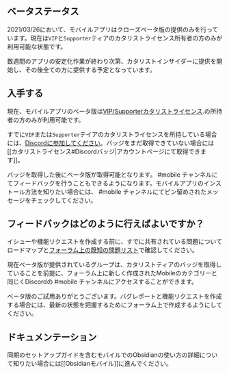 ## ベータステータス

2021/03/26において、モバイルアプリはクローズベータ版の提供のみを行っています。現在は`VIP`と`Supporter`ティアのカタリストライセンス所有者の方のみが利用可能な状態です。

数週間のアプリの安定化作業が終わり次第、カタリストインサイダーに提供を開始し、その後全ての方に提供する予定となっています。

## 入手する

現在、モバイルアプリのベータ版は[VIP/Supporterカタリストライセンス](https://obsidian.md/pricing).の所持者の方のみが利用可能です。

すでに`VIP`または`Supporter`テイアのカタリストライセンスを所持している場合には、[Discordに参加してください](https://discord.gg/veuWUTm)。バッジをまだ取得できていない場合には[[カタリストライセンス#Discordバッジ|アカウントページにて取得できます]]。

バッジを取得した後にベータ版が取得可能となります。 #mobile チャンネルにてフィードバックを行うこともできるようになります。モバイルアプリのインストール方法を知りたい場合には、 #mobile チャンネルにてピン留めされたメッセージをチェックしてください。

## フィードバックはどのように行えばよいですか？

イシューや機能リクエストを作成する前に、すでに共有されている問題についてロードマップと[フォーラム上の既知の問題リスト](https://forum.obsidian.md/t/list-of-known-issues/14286)で確認してください。

現在ベータ版が提供されているグループは、カタリストティアのバッジを取得していることを前提に、フォーラム上に新しく作成されたMobileのカテゴリーと同じくDiscordの #mobile チャンネルにアクセスすることができます。

ベータ版のご試用ありがとうございます。バグレポートと機能リクエストを作成する場合には、最新の状態を把握するためにフォーラム上で作成するようにしてください。

## ドキュメンテーション

同期のセットアップガイドを含むモバイルでのObsidianの使い方の詳細について知りたい場合には[[Obsidianモバイル]]に進んでください。
